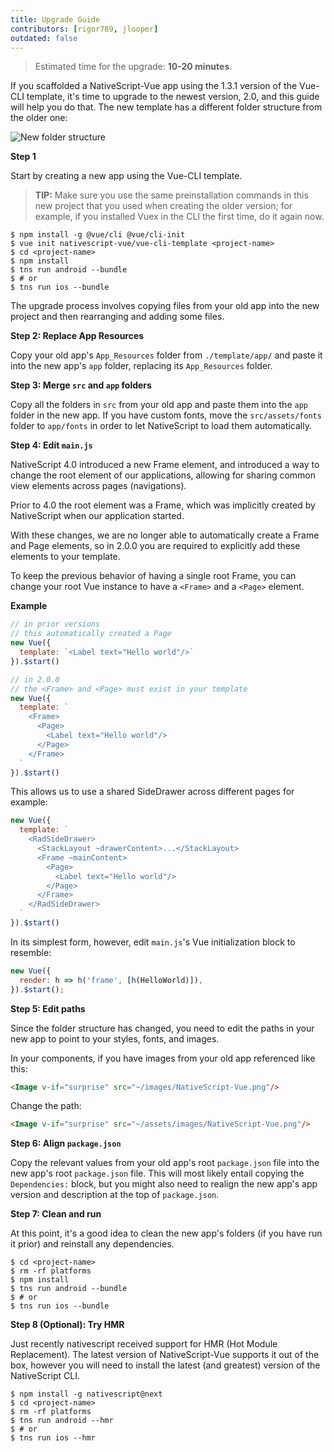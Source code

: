 ```yaml
---
title: Upgrade Guide
contributors: [rigor789, jlooper]
outdated: false
---
```


> Estimated time for the upgrade: **10-20 minutes**.

If you scaffolded a NativeScript-Vue app using the 1.3.1 version of the Vue-CLI template, it's time to upgrade to the newest version, 2.0, and this guide will help you do that. The new template has a different folder structure from the older one:

![New folder structure](/screenshots/old-new-folder-structure.png)

**Step 1**

Start by creating a new app using the Vue-CLI template.

> **TIP:** Make sure you use the same preinstallation commands in this new project that you used when creating the older version; for example, if you installed Vuex in the CLI the first time, do it again now.

```shell
$ npm install -g @vue/cli @vue/cli-init
$ vue init nativescript-vue/vue-cli-template <project-name>
$ cd <project-name>
$ npm install
$ tns run android --bundle
$ # or
$ tns run ios --bundle
```

The upgrade process involves copying files from your old app into the new project and then rearranging and adding some files.

**Step 2: Replace App Resources**

Copy your old app's `App_Resources` folder from `./template/app/` and paste it into the new app's `app` folder, replacing its `App_Resources` folder.

**Step 3: Merge `src` and `app` folders**

Copy all the folders in `src` from your old app and paste them into the `app` folder in the new app. If you have custom fonts, move the `src/assets/fonts` folder to `app/fonts` in order to let NativeScript to load them automatically.

**Step 4: Edit `main.js`**

NativeScript 4.0 introduced a new Frame element, and introduced a way to change the root element of our applications, allowing for sharing common view elements across pages (navigations).

Prior to 4.0 the root element was a Frame, which was implicitly created by NativeScript when our application started.

With these changes, we are no longer able to automatically create a Frame and Page elements, so in 2.0.0 you are required to explicitly add these elements to your template.

To keep the previous behavior of having a single root Frame, you can change your root Vue instance to have a `<Frame>` and a `<Page>` element.

**Example**

```js
// in prior versions
// this automatically created a Page
new Vue({
  template: `<Label text="Hello world"/>`
}).$start()
```

```js
// in 2.0.0
// the <Frame> and <Page> must exist in your template
new Vue({
  template: `
    <Frame>
      <Page>
        <Label text="Hello world"/>
      </Page>
    </Frame>
  `
}).$start()
```

This allows us to use a shared SideDrawer across different pages for example:

```js
new Vue({
  template: `
    <RadSideDrawer>
      <StackLayout ~drawerContent>...</StackLayout>
      <Frame ~mainContent>
        <Page>
          <Label text="Hello world"/>
        </Page>
      </Frame>
    </RadSideDrawer>
  `
}).$start()
```

In its simplest form, however, edit `main.js`'s Vue initialization block to resemble:

```js
new Vue({
  render: h => h('frame', [h(HelloWorld)]),
}).$start();
```

**Step 5: Edit paths**

Since the folder structure has changed, you need to edit the paths in your new app to point to your styles, fonts, and images.

In your components, if you have images from your old app referenced like this:

```HTML
<Image v-if="surprise" src="~/images/NativeScript-Vue.png"/>
```

Change the path:

```HTML
<Image v-if="surprise" src="~/assets/images/NativeScript-Vue.png"/>
```

**Step 6: Align `package.json`**

Copy the relevant values from your old app's root `package.json` file into the new app's root `package.json` file. This will most likely entail copying the `Dependencies:` block, but you might also need to realign the new app's app version and description at the top of `package.json`.

**Step 7: Clean and run**

At this point, it's a good idea to clean the new app's folders (if you have run it prior) and reinstall any dependencies.

```shell
$ cd <project-name>
$ rm -rf platforms
$ npm install
$ tns run android --bundle
$ # or
$ tns run ios --bundle
```

**Step 8 (Optional): Try HMR**

Just recently nativescript received support for HMR (Hot Module Replacement). The latest version of NativeScript-Vue supports it out of the box, however you will need to install the latest (and greatest) version of the NativeScript CLI.

```shell
$ npm install -g nativescript@next
$ cd <project-name>
$ rm -rf platforms
$ tns run android --hmr
$ # or
$ tns run ios --hmr
```
